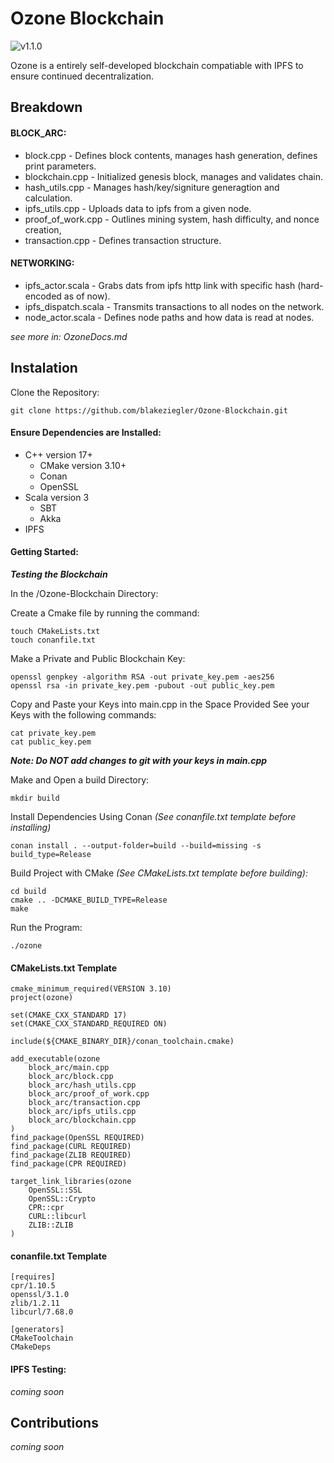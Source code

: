 # Ozone Blockchain
![v1.1.0](https://img.shields.io/badge/version-v1.1.0-blue)


Ozone is a entirely self-developed blockchain compatiable with IPFS to ensure continued decentralization.


## Breakdown

#### BLOCK_ARC:
- block.cpp - Defines block contents, manages hash generation, defines print parameters.
- blockchain.cpp - Initialized genesis block, manages and validates chain.
- hash_utils.cpp - Manages hash/key/signiture generagtion and calculation. 
- ipfs_utils.cpp - Uploads data to ipfs from a given node.
- proof_of_work.cpp - Outlines mining system, hash difficulty, and nonce creation,
- transaction.cpp - Defines transaction structure.

#### NETWORKING:
 - ipfs_actor.scala - Grabs dats from ipfs http link with specific hash (hard-encoded as of now).
 - ipfs_dispatch.scala - Transmits transactions to all nodes on the network.
 - node_actor.scala - Defines node paths and how data is read at nodes. 

 *see more in: OzoneDocs.md*

## Instalation

Clone the Repository:
```
git clone https://github.com/blakeziegler/Ozone-Blockchain.git
```

#### Ensure Dependencies are Installed:

- C++ version 17+
    - CMake version 3.10+
    - Conan
    - OpenSSL
- Scala version 3
    - SBT
    - Akka
- IPFS

#### Getting Started:

***Testing the Blockchain***

In the /Ozone-Blockchain Directory:

Create a Cmake file by running the command:
```
touch CMakeLists.txt
touch conanfile.txt
```


Make a Private and Public Blockchain Key:
```
openssl genpkey -algorithm RSA -out private_key.pem -aes256
openssl rsa -in private_key.pem -pubout -out public_key.pem
```
Copy and Paste your Keys into main.cpp in the Space Provided
See your Keys with the following commands:
```
cat private_key.pem
cat public_key.pem
```

***Note: Do NOT add changes to git with your keys in main.cpp***


Make and Open a build Directory:
```
mkdir build
```

Install Dependencies Using Conan *(See conanfile.txt template before installing)*
```
conan install . --output-folder=build --build=missing -s build_type=Release
```

Build Project with CMake *(See CMakeLists.txt template before building):*
```
cd build
cmake .. -DCMAKE_BUILD_TYPE=Release
make
```


Run the Program:
```
./ozone
```

#### CMakeLists.txt Template
```
cmake_minimum_required(VERSION 3.10)
project(ozone)

set(CMAKE_CXX_STANDARD 17)
set(CMAKE_CXX_STANDARD_REQUIRED ON)

include(${CMAKE_BINARY_DIR}/conan_toolchain.cmake)

add_executable(ozone
    block_arc/main.cpp
    block_arc/block.cpp
    block_arc/hash_utils.cpp
    block_arc/proof_of_work.cpp
    block_arc/transaction.cpp
    block_arc/ipfs_utils.cpp
    block_arc/blockchain.cpp
)
find_package(OpenSSL REQUIRED)
find_package(CURL REQUIRED)
find_package(ZLIB REQUIRED)
find_package(CPR REQUIRED)

target_link_libraries(ozone
    OpenSSL::SSL
    OpenSSL::Crypto
    CPR::cpr
    CURL::libcurl
    ZLIB::ZLIB
)
```

#### conanfile.txt Template
```
[requires]
cpr/1.10.5
openssl/3.1.0
zlib/1.2.11
libcurl/7.68.0

[generators]
CMakeToolchain
CMakeDeps
```

#### IPFS Testing:
*coming soon*

## Contributions

*coming soon*



 



